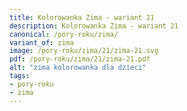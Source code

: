 ```yaml
---
title: Kolorowanka Zima - wariant 21
description: Kolorowanka Zima - wariant 21
canonical: /pory-roku/zima/
variant_of: zima
image: /pory-roku/zima/21/zima-21.svg
pdf: /pory-roku/zima/21/zima-21.pdf
alt: "zima kolorowanka dla dzieci"
tags:
- pory-roku
- zima
---
```

